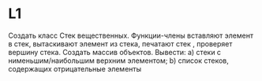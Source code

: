 # L1
Создать класс Стек вещественных. Функции-члены вставляют элемент в стек, вытаскивают элемент из стека, печатают стек , проверяет вершину стека. Создать массив объектов. Вывести: a)   стеки  с нименьшим/наибольшим верхним элементом;  b)  список стеков, содержащих отрицательные элементы
